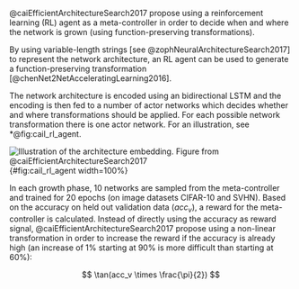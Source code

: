 @caiEfficientArchitectureSearch2017 propose using a reinforcement learning (RL)
agent as a meta-controller in order to decide when and where the network is grown
(using function-preserving transformations).

By using variable-length strings [see @zophNeuralArchitectureSearch2017] to
represent the network architecture, an RL agent can be used to generate a
function-preserving transformation [@chenNet2NetAcceleratingLearning2016].

The network architecture is encoded using an bidirectional LSTM and the encoding
is then fed to a number of actor networks which decides whether and where
transformations should be applied. For each possible network transformation
there is one actor network. For an illustration, see *@fig:cail_rl_agent.

![Illustration of the architecture embedding. Figure from @caiEfficientArchitectureSearch2017](img/cai_rl_agent){#fig:cail_rl_agent width=100%}


In each growth phase, 10 networks are sampled from the meta-controller and trained
for 20 epochs (on image datasets CIFAR-10 and SVHN). Based on the accuracy
on held out validation data ($acc_v$), a reward for the meta-controller is calculated.
Instead of directly using the accuracy as reward signal, @caiEfficientArchitectureSearch2017
propose using a non-linear transformation in order to increase the reward
if the accuracy is already high (an increase of 1% starting at 90% is more difficult
than starting at 60%):

$$
\tan(acc_v \times \frac{\pi}{2})
$$
